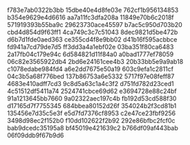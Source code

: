 f783e7ab0322b3bb
15dbe40e4d8fe03e
762cf1b956134853
b354e9629e4d6616
aa7a11fc3dfa208a
11849e70b6c2018f
571919393b55ba9c
29623730ace45597
b7ac5c950d703b20
cbd4d854d9f63ff1
4ca749c3c7c51043
8dec9821d5be472b
d6b7d1fde0aed363
ce355cd4f8e9bb02
d41b16f595acbbce
fd941a7cd79de7d5
ff3dd3a4a1ebf02e
03ba351f80ca6483
2a17fb04c179e94c
6d584821d11f84a0
a0bad1777ef78059
06c82e3565922db4
2bd6e24161cee4b3
20b33bb5e9a9ab18
c1078edabe984fd4
a6e2dd7675e50a19
603c9efa1c2811cf
04c3b5a68f776bed
137b86753a6e5332
5717f97e08feff87
4683e410adff7cd3
9c8d5a63c1a4c3f2
d751fd782d23ced1
4c51512df5411a74
2524741cbce69d62
e3694728e88c24bf
91a1213645bb7660
9a02322aec197c4b
fb192d53cd588f30
d17165d7f7755345
684bbea80152d26f
354024b2f3cd81b1
135456e7d35c5e3f
e5d7fd7376cf8953
c2e47ce23fbf9256
3498d98ec2f152b0
f10dd102622f2b92
292e86bfbc2fcf0c
bab9dcedc35195a8
bf45019e421639c2
b766df09af443bab
06f09ddb9f67b9d6
